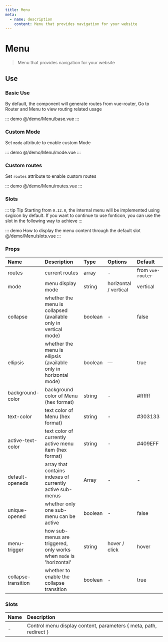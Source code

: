 ```yaml
---
title: Menu
meta:
  - name: description
    content: Menu that provides navigation for your website
---
```


# Menu

> Menu that provides navigation for your website

## Use

### Basic Use

By default, the component will generate routes from vue-router, Go to <pro-link to="/zh-CN/guide/router">Router and Menu</pro-link> to view routing related usage

::: demo
@/demo/Menu/base.vue
:::

### Custom Mode

Set `mode` attribute to enable custom Mode

::: demo
@/demo/Menu/mode.vue
:::

### Custom routes

Set `routes` attribute to enable custom routes

::: demo
@/demo/Menu/routes.vue
:::

### Slots

::: tip Tip
Starting from `0.12.0`, the internal menu will be implemented using svgicon by default. If you want to continue to use fonticon, you can use the slot in the following way to achieve
:::

::: demo How to display the menu content through the default slot
@/demo/Menu/slots.vue
:::

### Props

| Name                | Description                                                         | Type    | Options               | Default           |
| :------------------ | :------------------------------------------------------------------ | :------ | :-------------------- | :---------------- |
| routes              | current routes                                                      | array   | -                     | from `vue-router` |
| mode                | menu display mode                                                   | string  | horizontal / vertical | vertical          |
| collapse            | whether the menu is collapsed (available only in vertical mode)     | boolean | -                     | false             |
| ellipsis            | whether the menu is ellipsis (available only in horizontal mode)    | boolean | —                     | true              |
| background-color    | background color of Menu (hex format)                               | string  | -                     | #ffffff           |
| text-color          | text color of Menu (hex format)                                     | string  | -                     | #303133           |
| active-text-color   | text color of currently active menu item (hex format)               | string  | -                     | #409EFF           |
| default-openeds     | array that contains indexes of currently active sub-menus           | Array   | -                     | -                 |
| unique-opened       | whether only one sub-menu can be active                             | boolean | -                     | false             |
| menu-trigger        | how sub-menus are triggered, only works when `mode` is 'horizontal' | string  | hover / click         | hover             |
| collapse-transition | whether to enable the collapse transition                           | boolean | -                     | true              |

### Slots

| Name | Description                                                       |
| :--- | :---------------------------------------------------------------- |
| -    | Control menu display content, parameters { meta, path, redirect } |
